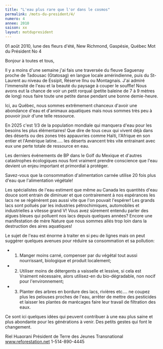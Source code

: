 ```yaml
---
title: "L'eau plus rare que l'or dans le cosmos"
permalink: /mots-du-president/4/
numero: 4
annee: 2010
saison: xx
layout: motdupresident
---
```

01 août 2010, lune des fleurs d'été, New Richmond, Gaspésie, Québec
Mot du Président No 4

Bonjour à toutes et tous,

Il y a moins d'une semaine j'ai fais une traversée du fleuve Saguenay proche de Tadousac (Gtatosag) en langue locale amérindienne, puis du St-Laurent au niveau de Essipit, Réserve Ilnu ou Montagnais. J'ai admiré l'immensité de l'eau et la beauté du paysage à couper le souffle! Nous avons eut la chance de voir un petit rorqual (petite baleine de 7 à 9 mètres de long) nous faire toute une petite danse pendant une bonne demie-heure.

Ici, au Québec, nous sommes extrêmement chanceux d'avoir une abondance d'eau et d'animaux aquatiques mais nous sommes très peu à pouvoir jouir d'une telle ressource.

En 2025 c'est 1/3 de la population mondiale qui manquera d'eau pour les besoins les plus élémentaires! Que dire de tous ceux qui vivent déjà dans des déserts ou des zones très appauvries comme Haïti, l'Afrique en son entier et l'Amérique latine..... les déserts avancent très vite entrainant avec eux une perte totale de ressource en eau.

Les derniers événements de BP dans le Golf du Mexique et d'autres catastrophes écologiques nous font vraiment prendre conscience que l'eau devient un enjeu important et primordial à protéger.

Savez-vous que la consommation d'alimentation carnée utilise 20 fois plus d'eau que l'alimentation végétale!

Les spécialistes de l'eau estiment que même au Canada les quantités d'eau douce sont entrain de diminuer et que contrairement à nos espérances les lacs ne se régénèrent pas aussi vite que l'on pouvait l'espérer! Les grands lacs sont pollués par les industries pétrochimiques, automobiles et industrielles a vitesse grand V!
Vous avez sûrement entendu parler des algues bleues qui polluent nos lacs depuis quelques années? Encore une manifestation de mère Nature que nous sommes allés trop loin dans la destruction des aires aquatiques!

Le sujet de l'eau est énorme à traiter en si peu de lignes mais on peut suggérer quelques avenues pour réduire sa consommation et sa pollution:

* 1) Manger moins carné, compenser par du végétal tout aussi nourrissant, biologique et produit localement;
* 2) Utiliser moins de détergents a vaisselle et lessive, si cela est Vraiment nécessaire, alors utilisez-en du bio-dégradable, non nocif pour l'environnement;
* 3) Planter des arbres en bordure des lacs, rivières etc.... ne coupez plus les pelouses proches de l'eau, arrêter de mettre des pesticides et laisser les plantes de marécages faire leur travail de filtration des eaux.

Ce sont ici quelques idées qui peuvent contribuer à une eau plus saine et plus abondante pour les générations à venir. Des petits gestes qui font le changement.

Riel Huaorani
Président de Terre des Jeunes Transnational
www.reforestation.net  1-514-890-4445
